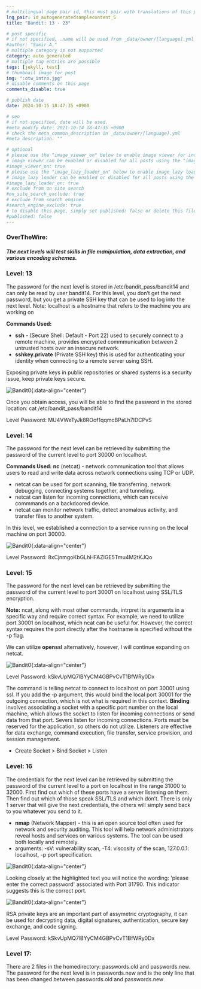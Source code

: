 ```yaml
---
# multilingual page pair id, this must pair with translations of this page. (This name must be unique)
lng_pair: id_autogeneratedsamplecontent_5
title: "Bandit: 13 - 23"

# post specific
# if not specified, .name will be used from _data/owner/[language].yml
#author: "Samir A."
# multiple category is not supported
category: auto generated
# multiple tag entries are possible
tags: [jekyll, test]
# thumbnail image for post
img: ":otw_intro.jpg"
# disable comments on this page
comments_disable: true

# publish date
date: 2024-10-15 18:47:35 +0900

# seo
# if not specified, date will be used.
#meta_modify_date: 2021-10-14 18:47:35 +0900
# check the meta_common_description in _data/owner/[language].yml
#meta_description: ""

# optional
# please use the "image_viewer_on" below to enable image viewer for individual pages or posts (_posts/ or [language]/_posts folders).
# image viewer can be enabled or disabled for all posts using the "image_viewer_posts: true" setting in _data/conf/main.yml.
#image_viewer_on: true
# please use the "image_lazy_loader_on" below to enable image lazy loader for individual pages or posts (_posts/ or [language]/_posts folders).
# image lazy loader can be enabled or disabled for all posts using the "image_lazy_loader_posts: true" setting in _data/conf/main.yml.
#image_lazy_loader_on: true
# exclude from on site search
#on_site_search_exclude: true
# exclude from search engines
#search_engine_exclude: true
# to disable this page, simply set published: false or delete this file
#published: false
---
```

### OverTheWire: 
##### The next levels will test skills in file manipulation, data extraction, and various encoding schemes.

### Level: 13 
The password for the next level is stored in /etc/bandit_pass/bandit14 and can only be read by user bandit14. For this level, you don’t get the next password, but you get a private SSH key that can be used to log into the next level. Note: localhost is a hostname that refers to the machine you are working on

**Commands Used:** 
- **ssh** - (Secure Shell: Default - Port 22) used to securely connect to a remote machine, provides encrypted commmunication between 2 untrusted hosts over an insecure network.   
- **sshkey.private** (Private SSH key) this is used for authenticating your identity when connecting to a remote server using SSH.

Exposing private keys in public repositories or shared systems is a security issue, keep private keys secure. 

![Bandit0](:bandit_13.3.png){:data-align="center"}

Once you obtain access, you will be able to find the password in the stored location:  cat /etc/bandit_pass/bandit14 

Level Password: MU4VWeTyJk8ROof1qqmcBPaLh7lDCPvS

### Level: 14 
The password for the next level can be retrieved by submitting the password of the current level to port 30000 on localhost.

**Commands Used:** 
**nc** (netcat) - network communication tool that allows users to read and write data across network connections using TCP or UDP.
- netcat can be used for port scanning, file transferring, network debugging, connecting systems together, and tunneling.
- netcat can listen for incoming connections, which can receive commmands on a backdoored device.
- netcat can monitor network traffic, detect anomalous activity, and transfer files to another system.

In this level, we established a connection to a service running on the local machine on port 30000.

![Bandit0](:bandit_14.png){:data-align="center"}

Level Password: 8xCjnmgoKbGLhHFAZlGE5Tmu4M2tKJQo

### Level: 15
The password for the next level can be retrieved by submitting the password of the current level to port 30001 on localhost using SSL/TLS encryption.

**Note:** ncat, along with most other commands, intrpret its arguments in a specific way and require correct syntax. For example, we need to utilize port 30001 on localhost, which ncat can be useful for. However, the correct syntax requires the port directly after the hostname is specified without the -p flag. 

We can utilize **openssl** alternatively, however, I will continue expanding on netcat. 

![Bandit0](:bandit_15.png){:data-align="center"}

Level Password: kSkvUpMQ7lBYyCM4GBPvCvT1BfWRy0Dx

The command is telling netcat to connect to localhost on port 30001 using ssl. If you add the -p argument, this would bind the local port 30001 for the outgoing connection, which is not what is required in this context. **Binding** involves associating a socket with a specific port number on the local machine, which allows the socket to listen for incoming connections or send data from that port. Severs listen for incoming connections. Ports must be reserved for the application, so others do not utilize. Listeners are effective for data exchange, command execution, file transfer, service provision, and session management. 

- Create Socket > Bind Socket > Listen

### Level: 16 
The credentials for the next level can be retrieved by submitting the password of the current level to a port on localhost in the range 31000 to 32000. First find out which of these ports have a server listening on them. Then find out which of those speak SSL/TLS and which don’t. There is only 1 server that will give the next credentials, the others will simply send back to you whatever you send to it.

- **nmap** (Network Mapper) - this is an open source tool often used for network and security auditing. This tool will help network administrators reveal hosts and services on various systems. The tool can be used both locally and remotely.
- arguments: -sV: vulnerability scan, -T4: viscosity of the scan, 127.0.0.1: localhost, -p port specification. 

![Bandit0](:bandit_16.png){:data-align="center"}

Looking closely at the highlighted text you will notice the wording: 'please enter the correct password' associated with Port 31790. This indicator suggests this is the correct port.

![Bandit0](:bandit_16.1.png){:data-align="center"}

RSA private keys are an important part of assymetric cryptography, it can be used for decrypting data, digital signatures, authentication, secure key exchange, and code signing. 

Level Password: kSkvUpMQ7lBYyCM4GBPvCvT1BfWRy0Dx

### Level 17:
There are 2 files in the homedirectory: passwords.old and passwords.new. The password for the next level is in passwords.new and is the only line that has been changed between passwords.old and passwords.new

